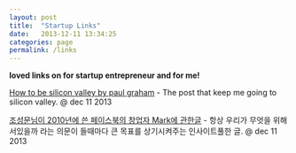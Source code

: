 ```yaml
---
layout: post
title:  "Startup Links"
date:   2013-12-11 13:34:25
categories: page
permalink: /links
---
```


**loved links on for startup entrepreneur and for me!**

<a href="http://paulgraham.com/siliconvalley.html">How to be silicon valley by paul graham</a> - The post that keep 
me going to silicon valley. @ dec 11 2013

<a href="http://sungmooncho.com/2010/04/21/facebook/">조성문님이 2010년에 쓴 페이스북의 창업자 Mark에 관한글</a> - 
항상 우리가 무엇을 위해 서있을까 라는 의문이 들때마다 큰 목표를 상기시켜주는 인사이트풀한 글. @ dec 11 2013
